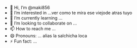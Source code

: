 - 👋 Hi, I’m @maki856
- 👀 I’m interested in ...ver como te mira ese viejode atras tuyo
- 🌱 I’m currently learning ...
- 💞️ I’m looking to collaborate on ...
- 📫 How to reach me ...
- 😄 Pronouns: ... alias la salchicha loca
- ⚡ Fun fact: ...

<!---
maki856/maki856 is a ✨ special ✨ repository because its `README.md` (this file) appears on your GitHub profile.
You can click the Preview link to take a look at your changes.
--->
